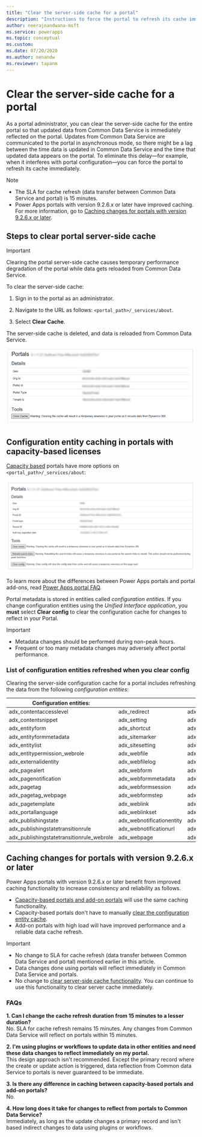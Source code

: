 ```yaml
---
title: "Clear the server-side cache for a portal"
description: "Instructions to force the portal to refresh its cache immediately."
author: neerajnandwana-msft
ms.service: powerapps
ms.topic: conceptual
ms.custom: 
ms.date: 07/20/2020
ms.author: nenandw
ms.reviewer: tapanm
---
```


# Clear the server-side cache for a portal

As a portal administrator, you can clear the server-side cache for the entire portal so that updated data from Common Data Service is immediately reflected on the portal. Updates from Common Data Service  are communicated to the portal in asynchronous mode, so there might be a lag between the time data is updated in Common Data Service and the time that updated data appears on the portal. To eliminate this delay&mdash;for example, when it interferes with portal configuration&mdash;you can force the portal to refresh its cache immediately.

> [!NOTE]
> - The SLA for cache refresh (data transfer between Common Data Service and portal) is 15 minutes.
> - Power Apps portals with version 9.2.6.x or later have improved caching. For more information, go to [Caching changes for portals with version 9.2.6.x or later](#caching-changes-for-portals-with-version-926x-or-later).

## Steps to clear portal server-side cache

> [!IMPORTANT]
> Clearing the portal server-side cache causes temporary performance degradation of the portal while data gets reloaded from Common Data Service.

To clear the server-side cache:

1. Sign in to the portal as an administrator.

1. Navigate to the URL as follows: `<portal_path>/_services/about`.

1. Select **Clear Cache**.

The server-side cache is deleted, and data is reloaded from Common Data Service. 

![Clear the portal cache](media/clear-server-side-cache/clear-portal-cache.png)

## Configuration entity caching in portals with capacity-based licenses <a name = "bkmk_1"></a>

[Capacity based](https://docs.microsoft.com/power-platform/admin/powerapps-flow-licensing-faq#portals) portals have more options on `<portal_path>/_services/about`:

![Clear portal cache with capacity-based license](media/clear-server-side-cache/clear-config-capacity-license.png)

To learn more about the differences between Power Apps portals and portal add-ons, read [Power Apps portal FAQ](../faq.md#what-is-the-difference-between-power-apps-portals-dynamics-365-portals-and-add-on-portals).

Portal metadata is stored in entities called *configuration entities*. If you change configuration entities using the *Unified Interface application*, you **must** select **Clear config** to clear the configuration cache for changes to reflect in your Portal.  

> [!IMPORTANT]
> - Metadata changes should be performed during non-peak hours.
> - Frequent or too many metadata changes may adversely affect portal performance.

### List of configuration entities refreshed when you clear config

Clearing the server-side configuration cache for a portal includes refreshing the data from the following *configuration entities*:

| Configuration entities:| | |
|-------------------------------------------|---------------------------|--------------------------------------|
| adx_contentaccesslevel                    | adx_redirect              | adx_webpage_tag                      |
| adx_contentsnippet                        | adx_setting               | adx_webpageaccesscontrolrule         |
| adx_entityform                            | adx_shortcut              | adx_webpageaccesscontrolrule_webrole |
| adx_entityformmetadata                    | adx_sitemarker            | adx_webpagehistory                   |
| adx_entitylist                            | adx_sitesetting           | adx_webpagelog                       |
| adx_entitypermission_webrole              | adx_webfile               | adx_webrole_systemuser               |
| adx_externalidentity                      | adx_webfilelog            | adx_website                          |
| adx_pagealert                             | adx_webform               | adx_website_list                     |
| adx_pagenotification                      | adx_webformmetadata       | adx_website_sponsor                  |
| adx_pagetag                               | adx_webformsession        | adx_websiteaccess                    |
| adx_pagetag_webpage                       | adx_webformstep           | adx_websiteaccess_webrole            |
| adx_pagetemplate                          | adx_weblink               | adx_websitebinding                   |
| adx_portallanguage                        | adx_weblinkset            | adx_websitelanguage                  |
| adx_publishingstate                       | adx_webnotificationentity | adx_webtemplate                      |
| adx_publishingstatetransitionrule         | adx_webnotificationurl    | adx_urlhistory                       |
| adx_publishingstatetransitionrule_webrole | adx_webpage               | adx_entitypermission                 |

## Caching changes for portals with version 9.2.6.x or later

Power Apps portals with version 9.2.6.x or later benefit from improved caching functionality to increase consistency and reliability as follows.

- [Capacity-based portals and add-on portals](../faq.md#what-is-the-difference-between-power-apps-portals-dynamics-365-portals-and-add-on-portals) will use the same caching functionality.
- Capacity-based portals don't have to manually [clear the configuration entity cache](#bkmk_1).
- Add-on portals with high load will have improved performance and a reliable data cache refresh.

> [!IMPORTANT]
> - No change to SLA for cache refresh (data transfer between Common Data Service and portal) mentioned earlier in this article.
> - Data changes done using portals will reflect immediately in Common Data Service and portals.
> - No change to [clear server-side cache functionality](#steps-to-clear-portal-server-side-cache). You can continue to use this functionality to clear server cache immediately.
 
### FAQs
 
**1. Can I change the cache refresh duration from 15 minutes to a lesser duration?** <br>
No. SLA for cache refresh remains 15 minutes. Any changes from Common Data Service will reflect on portals within 15 minutes.

**2. I'm using plugins or workflows to update data in other entities and need these data changes to reflect immediately on my portal.** <br>
This design approach isn't recommended. Except the primary record where the create or update action is triggered, data reflection from Common data Service to portals is never guaranteed to be immediate.

**3. Is there any difference in caching between capacity-based portals and add-on portals?** <br>
No.

**4. How long does it take for changes to reflect from portals to Common Data Service?** <br>
Immediately, as long as the update changes a primary record and isn't based indirect changes to data using plugins or workflows.
